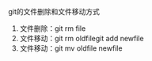 git的文件删除和文件移动方式

1. 文件删除：git rm file
2. 文件移动：git rm oldfilegit add newfile
3. 文件移动：git mv oldfile newfile